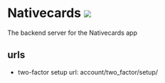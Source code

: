 # Nativecards ![](https://github.com/webmalc/nativecards-server/workflows/Nativecards%20backend%20testing/badge.svg)

The backend server for the Nativecards app  
## urls
* two-factor setup url: account/two_factor/setup/
